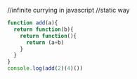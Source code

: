 //infinite currying in javascript
//static way 
```js
function add(a){
  return function(b){
    return function(){
      return (a+b)
    }
  }
}
console.log(add(2)(4)())
```





